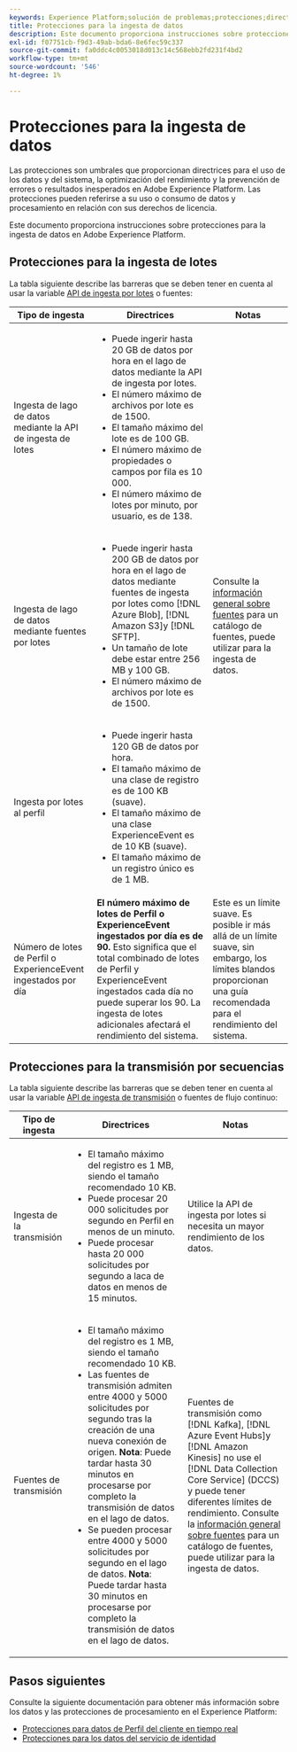 ```yaml
---
keywords: Experience Platform;solución de problemas;protecciones;directrices;
title: Protecciones para la ingesta de datos
description: Este documento proporciona instrucciones sobre protecciones para la ingesta de datos en Adobe Experience Platform
exl-id: f07751cb-f9d3-49ab-bda6-8e6fec59c337
source-git-commit: fa0ddc4c0053018d013c14c568ebb2fd231f4bd2
workflow-type: tm+mt
source-wordcount: '546'
ht-degree: 1%

---
```


# Protecciones para la ingesta de datos

Las protecciones son umbrales que proporcionan directrices para el uso de los datos y del sistema, la optimización del rendimiento y la prevención de errores o resultados inesperados en Adobe Experience Platform. Las protecciones pueden referirse a su uso o consumo de datos y procesamiento en relación con sus derechos de licencia.

Este documento proporciona instrucciones sobre protecciones para la ingesta de datos en Adobe Experience Platform.

## Protecciones para la ingesta de lotes

La tabla siguiente describe las barreras que se deben tener en cuenta al usar la variable [API de ingesta por lotes](./batch-ingestion/overview.md) o fuentes:

| Tipo de ingesta | Directrices | Notas |
| --- | --- | --- |
| Ingesta de lago de datos mediante la API de ingesta de lotes | <ul><li>Puede ingerir hasta 20 GB de datos por hora en el lago de datos mediante la API de ingesta por lotes.</li><li>El número máximo de archivos por lote es de 1500.</li><li>El tamaño máximo del lote es de 100 GB.</li><li>El número máximo de propiedades o campos por fila es 10 000.</li><li>El número máximo de lotes por minuto, por usuario, es de 138.</li></ul> |
| Ingesta de lago de datos mediante fuentes por lotes | <ul><li>Puede ingerir hasta 200 GB de datos por hora en el lago de datos mediante fuentes de ingesta por lotes como [!DNL Azure Blob], [!DNL Amazon S3]y [!DNL SFTP].</li><li>Un tamaño de lote debe estar entre 256 MB y 100 GB.</li><li>El número máximo de archivos por lote es de 1500.</li></ul> | Consulte la [información general sobre fuentes](../sources/home.md) para un catálogo de fuentes, puede utilizar para la ingesta de datos. |
| Ingesta por lotes al perfil | <ul><li>Puede ingerir hasta 120 GB de datos por hora.</li><li>El tamaño máximo de una clase de registro es de 100 KB (suave).</li><li>El tamaño máximo de una clase ExperienceEvent es de 10 KB (suave).</li><li>El tamaño máximo de un registro único es de 1 MB.</li></ul> |
| Número de lotes de Perfil o ExperienceEvent ingestados por día | **El número máximo de lotes de Perfil o ExperienceEvent ingestados por día es de 90.** Esto significa que el total combinado de lotes de Perfil y ExperienceEvent ingestados cada día no puede superar los 90. La ingesta de lotes adicionales afectará el rendimiento del sistema. | Este es un límite suave. Es posible ir más allá de un límite suave, sin embargo, los límites blandos proporcionan una guía recomendada para el rendimiento del sistema. |

## Protecciones para la transmisión por secuencias

La tabla siguiente describe las barreras que se deben tener en cuenta al usar la variable [API de ingesta de transmisión](./streaming-ingestion/overview.md) o fuentes de flujo continuo:

| Tipo de ingesta | Directrices | Notas |
| --- | --- | --- |
| Ingesta de la transmisión | <ul><li>El tamaño máximo del registro es 1 MB, siendo el tamaño recomendado 10 KB.</li><li>Puede procesar 20 000 solicitudes por segundo en Perfil en menos de un minuto.</li><li>Puede procesar hasta 20 000 solicitudes por segundo a laca de datos en menos de 15 minutos.</li></ul> | Utilice la API de ingesta por lotes si necesita un mayor rendimiento de los datos. |
| Fuentes de transmisión | <ul><li>El tamaño máximo del registro es 1 MB, siendo el tamaño recomendado 10 KB.</li><li>Las fuentes de transmisión admiten entre 4000 y 5000 solicitudes por segundo tras la creación de una nueva conexión de origen. **Nota**: Puede tardar hasta 30 minutos en procesarse por completo la transmisión de datos en el lago de datos.</li><li>Se pueden procesar entre 4000 y 5000 solicitudes por segundo en el lago de datos. **Nota**: Puede tardar hasta 30 minutos en procesarse por completo la transmisión de datos en el lago de datos.</li></ul> | Fuentes de transmisión como [!DNL Kafka], [!DNL Azure Event Hubs]y [!DNL Amazon Kinesis] no use el [!DNL Data Collection Core Service] (DCCS) y puede tener diferentes límites de rendimiento. Consulte la [información general sobre fuentes](../sources/home.md) para un catálogo de fuentes, puede utilizar para la ingesta de datos. |

## Pasos siguientes

Consulte la siguiente documentación para obtener más información sobre los datos y las protecciones de procesamiento en el Experience Platform:

* [Protecciones para datos de Perfil del cliente en tiempo real](../profile/guardrails.md)
* [Protecciones para los datos del servicio de identidad](../identity-service/guardrails.md)
